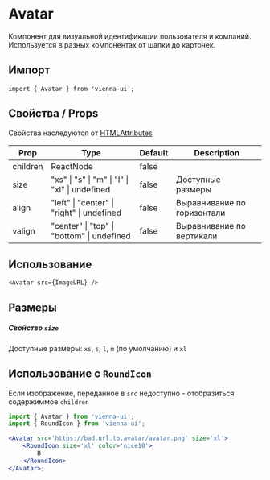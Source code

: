 # Avatar

Компонент для визуальной идентификации пользователя и компаний. Используется в разных компонентах от шапки до карточек.

## Импорт

```
import { Avatar } from 'vienna-ui';
```

## Свойства / Props

Свойства наследуются от [HTMLAttributes<HTMLDivElement>](https://github.com/DefinitelyTyped/DefinitelyTyped/blob/master/types/react/index.d.ts#L1746)

| Prop     | Type                                           | Default | Description                 |
| -------- | ---------------------------------------------- | ------- | --------------------------- |
| children | ReactNode                                      | false   |
| size     | "xs" \| "s" \| "m" \| "l" \| "xl" \| undefined | false   | Доступные размеры           |
| align    | "left" \| "center" \| "right" \| undefined     | false   | Выравнивание по горизонтали |
| valign   | "center" \| "top" \| "bottom" \| undefined     | false   | Выравнивание по вертикали   |

## Использование

```
<Avatar src={ImageURL} />
```

## Размеры

##### Свойство `size`

Доступные размеры: `xs`, `s`, `l`, `m` (по умолчанию) и `xl`

## Использование с `RoundIcon`

Если изображение, переданное в `src` недоступно - отобразиться содержиммое `children`

```jsx
import { Avatar } from 'vienna-ui';
import { RoundIcon } from 'vienna-ui';

<Avatar src='https://bad.url.to.avatar/avatar.png' size='xl'>
    <RoundIcon size='xl' color='nice10'>
        B
    </RoundIcon>
</Avatar>;
```
